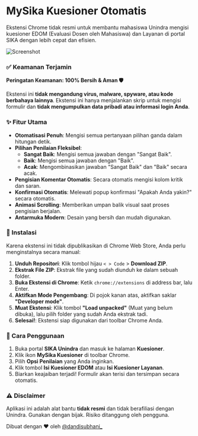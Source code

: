 # MySika Kuesioner Otomatis

Ekstensi Chrome tidak resmi untuk membantu mahasiswa Unindra mengisi kuesioner EDOM (Evaluasi Dosen oleh Mahasiswa) dan Layanan di portal SIKA dengan lebih cepat dan efisien.

![Screenshot](https://files.catbox.moe/b4zdva.jpg)

### ✅ Keamanan Terjamin

**Peringatan Keamanan: 100% Bersih & Aman 🛡️**

Ekstensi ini **tidak mengandung virus, malware, spyware, atau kode berbahaya lainnya**. Ekstensi ini hanya menjalankan skrip untuk mengisi formulir dan **tidak mengumpulkan data pribadi atau informasi login Anda**.


### ✨ Fitur Utama

-   **Otomatisasi Penuh**: Mengisi semua pertanyaan pilihan ganda dalam hitungan detik.
-   **Pilihan Penilaian Fleksibel**:
    -   **Sangat Baik**: Mengisi semua jawaban dengan "Sangat Baik".
    -   **Baik**: Mengisi semua jawaban dengan "Baik".
    -   **Acak**: Mengombinasikan jawaban "Sangat Baik" dan "Baik" secara acak.
-   **Pengisian Komentar Otomatis**: Secara otomatis mengisi kolom kritik dan saran.
-   **Konfirmasi Otomatis**: Melewati popup konfirmasi "Apakah Anda yakin?" secara otomatis.
-   **Animasi Scrolling**: Memberikan umpan balik visual saat proses pengisian berjalan.
-   **Antarmuka Modern**: Desain yang bersih dan mudah digunakan.


### 🚀 Instalasi

Karena ekstensi ini tidak dipublikasikan di Chrome Web Store, Anda perlu menginstalnya secara manual:

1.  **Unduh Repositori**: Klik tombol hijau `< > Code` > **Download ZIP**.
2.  **Ekstrak File ZIP**: Ekstrak file yang sudah diunduh ke dalam sebuah folder.
3.  **Buka Ekstensi di Chrome**: Ketik `chrome://extensions` di address bar, lalu Enter.
4.  **Aktifkan Mode Pengembang**: Di pojok kanan atas, aktifkan saklar **"Developer mode"**.
5.  **Muat Ekstensi**: Klik tombol **"Load unpacked"** (Muat yang belum dibuka), lalu pilih folder yang sudah Anda ekstrak tadi.
6.  **Selesai!**: Ekstensi siap digunakan dari toolbar Chrome Anda.


### 📖 Cara Penggunaan

1.  Buka portal **SIKA Unindra** dan masuk ke halaman **Kuesioner**.
2.  Klik ikon **MySika Kuesioner** di toolbar Chrome.
3.  Pilih **Opsi Penilaian** yang Anda inginkan.
4.  Klik tombol **Isi Kuesioner EDOM** atau **Isi Kuesioner Layanan**.
5.  Biarkan keajaiban terjadi! Formulir akan terisi dan tersimpan secara otomatis.


### ⚠️ Disclaimer

Aplikasi ini adalah alat bantu **tidak resmi** dan tidak berafiliasi dengan Unindra. Gunakan dengan bijak. Risiko ditanggung oleh pengguna.

Dibuat dengan ♥ oleh [@dandisubhani_](https://www.instagram.com/dandisubhani_)
